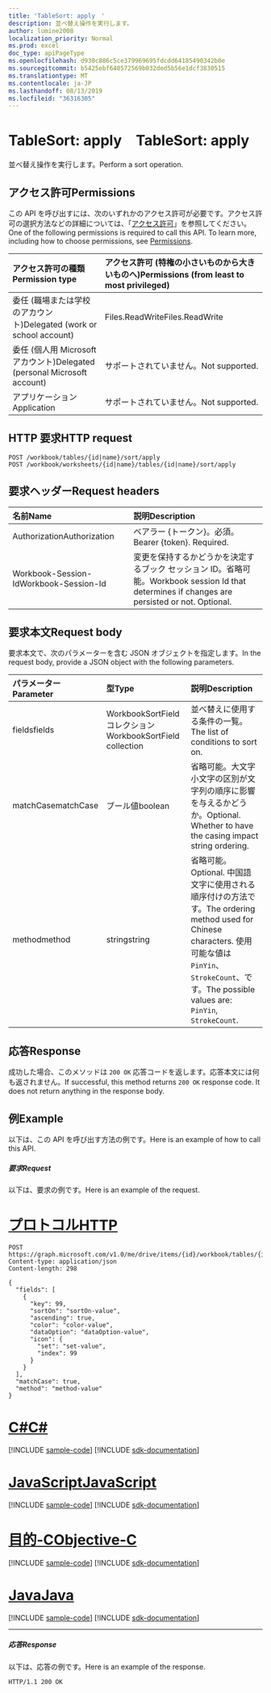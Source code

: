 ```yaml
---
title: 'TableSort: apply　'
description: 並べ替え操作を実行します。
author: lumine2008
localization_priority: Normal
ms.prod: excel
doc_type: apiPageType
ms.openlocfilehash: d930c886c5ce379969695fdcdd64185490342b0e
ms.sourcegitcommit: b5425ebf648572569b032ded5b56e1dcf3830515
ms.translationtype: MT
ms.contentlocale: ja-JP
ms.lasthandoff: 08/13/2019
ms.locfileid: "36316305"
---
```

# <a name="tablesort-apply"></a><span data-ttu-id="f0599-103">TableSort: apply　</span><span class="sxs-lookup"><span data-stu-id="f0599-103">TableSort: apply</span></span>

<span data-ttu-id="f0599-104">並べ替え操作を実行します。</span><span class="sxs-lookup"><span data-stu-id="f0599-104">Perform a sort operation.</span></span>
## <a name="permissions"></a><span data-ttu-id="f0599-105">アクセス許可</span><span class="sxs-lookup"><span data-stu-id="f0599-105">Permissions</span></span>
<span data-ttu-id="f0599-p101">この API を呼び出すには、次のいずれかのアクセス許可が必要です。アクセス許可の選択方法などの詳細については、「[アクセス許可](/graph/permissions-reference)」を参照してください。</span><span class="sxs-lookup"><span data-stu-id="f0599-p101">One of the following permissions is required to call this API. To learn more, including how to choose permissions, see [Permissions](/graph/permissions-reference).</span></span>

|<span data-ttu-id="f0599-108">アクセス許可の種類</span><span class="sxs-lookup"><span data-stu-id="f0599-108">Permission type</span></span>      | <span data-ttu-id="f0599-109">アクセス許可 (特権の小さいものから大きいものへ)</span><span class="sxs-lookup"><span data-stu-id="f0599-109">Permissions (from least to most privileged)</span></span>              |
|:--------------------|:---------------------------------------------------------|
|<span data-ttu-id="f0599-110">委任 (職場または学校のアカウント)</span><span class="sxs-lookup"><span data-stu-id="f0599-110">Delegated (work or school account)</span></span> | <span data-ttu-id="f0599-111">Files.ReadWrite</span><span class="sxs-lookup"><span data-stu-id="f0599-111">Files.ReadWrite</span></span>    |
|<span data-ttu-id="f0599-112">委任 (個人用 Microsoft アカウント)</span><span class="sxs-lookup"><span data-stu-id="f0599-112">Delegated (personal Microsoft account)</span></span> | <span data-ttu-id="f0599-113">サポートされていません。</span><span class="sxs-lookup"><span data-stu-id="f0599-113">Not supported.</span></span>    |
|<span data-ttu-id="f0599-114">アプリケーション</span><span class="sxs-lookup"><span data-stu-id="f0599-114">Application</span></span> | <span data-ttu-id="f0599-115">サポートされていません。</span><span class="sxs-lookup"><span data-stu-id="f0599-115">Not supported.</span></span> |

## <a name="http-request"></a><span data-ttu-id="f0599-116">HTTP 要求</span><span class="sxs-lookup"><span data-stu-id="f0599-116">HTTP request</span></span>
<!-- { "blockType": "ignored" } -->
```http
POST /workbook/tables/{id|name}/sort/apply
POST /workbook/worksheets/{id|name}/tables/{id|name}/sort/apply

```
## <a name="request-headers"></a><span data-ttu-id="f0599-117">要求ヘッダー</span><span class="sxs-lookup"><span data-stu-id="f0599-117">Request headers</span></span>
| <span data-ttu-id="f0599-118">名前</span><span class="sxs-lookup"><span data-stu-id="f0599-118">Name</span></span>       | <span data-ttu-id="f0599-119">説明</span><span class="sxs-lookup"><span data-stu-id="f0599-119">Description</span></span>|
|:---------------|:----------|
| <span data-ttu-id="f0599-120">Authorization</span><span class="sxs-lookup"><span data-stu-id="f0599-120">Authorization</span></span>  | <span data-ttu-id="f0599-p102">ベアラー {トークン}。必須。</span><span class="sxs-lookup"><span data-stu-id="f0599-p102">Bearer {token}. Required.</span></span> |
| <span data-ttu-id="f0599-123">Workbook-Session-Id</span><span class="sxs-lookup"><span data-stu-id="f0599-123">Workbook-Session-Id</span></span>  | <span data-ttu-id="f0599-p103">変更を保持するかどうかを決定するブック セッション ID。省略可能。</span><span class="sxs-lookup"><span data-stu-id="f0599-p103">Workbook session Id that determines if changes are persisted or not. Optional.</span></span>|

## <a name="request-body"></a><span data-ttu-id="f0599-126">要求本文</span><span class="sxs-lookup"><span data-stu-id="f0599-126">Request body</span></span>
<span data-ttu-id="f0599-127">要求本文で、次のパラメーターを含む JSON オブジェクトを指定します。</span><span class="sxs-lookup"><span data-stu-id="f0599-127">In the request body, provide a JSON object with the following parameters.</span></span>

| <span data-ttu-id="f0599-128">パラメーター</span><span class="sxs-lookup"><span data-stu-id="f0599-128">Parameter</span></span>    | <span data-ttu-id="f0599-129">型</span><span class="sxs-lookup"><span data-stu-id="f0599-129">Type</span></span>   |<span data-ttu-id="f0599-130">説明</span><span class="sxs-lookup"><span data-stu-id="f0599-130">Description</span></span>|
|:---------------|:--------|:----------|
|<span data-ttu-id="f0599-131">fields</span><span class="sxs-lookup"><span data-stu-id="f0599-131">fields</span></span>|<span data-ttu-id="f0599-132">WorkbookSortField コレクション</span><span class="sxs-lookup"><span data-stu-id="f0599-132">WorkbookSortField collection</span></span>|<span data-ttu-id="f0599-133">並べ替えに使用する条件の一覧。</span><span class="sxs-lookup"><span data-stu-id="f0599-133">The list of conditions to sort on.</span></span>|
|<span data-ttu-id="f0599-134">matchCase</span><span class="sxs-lookup"><span data-stu-id="f0599-134">matchCase</span></span>|<span data-ttu-id="f0599-135">ブール値</span><span class="sxs-lookup"><span data-stu-id="f0599-135">boolean</span></span>|<span data-ttu-id="f0599-p104">省略可能。大文字小文字の区別が文字列の順序に影響を与えるかどうか。</span><span class="sxs-lookup"><span data-stu-id="f0599-p104">Optional. Whether to have the casing impact string ordering.</span></span>|
|<span data-ttu-id="f0599-138">method</span><span class="sxs-lookup"><span data-stu-id="f0599-138">method</span></span>|<span data-ttu-id="f0599-139">string</span><span class="sxs-lookup"><span data-stu-id="f0599-139">string</span></span>|<span data-ttu-id="f0599-140">省略可能。</span><span class="sxs-lookup"><span data-stu-id="f0599-140">Optional.</span></span> <span data-ttu-id="f0599-141">中国語文字に使用される順序付けの方法です。</span><span class="sxs-lookup"><span data-stu-id="f0599-141">The ordering method used for Chinese characters.</span></span>  <span data-ttu-id="f0599-142">使用可能な値は`PinYin`、 `StrokeCount`、です。</span><span class="sxs-lookup"><span data-stu-id="f0599-142">The possible values are: `PinYin`, `StrokeCount`.</span></span>|

## <a name="response"></a><span data-ttu-id="f0599-143">応答</span><span class="sxs-lookup"><span data-stu-id="f0599-143">Response</span></span>

<span data-ttu-id="f0599-p106">成功した場合、このメソッドは `200 OK` 応答コードを返します。応答本文には何も返されません。</span><span class="sxs-lookup"><span data-stu-id="f0599-p106">If successful, this method returns `200 OK` response code. It does not return anything in the response body.</span></span>

## <a name="example"></a><span data-ttu-id="f0599-146">例</span><span class="sxs-lookup"><span data-stu-id="f0599-146">Example</span></span>
<span data-ttu-id="f0599-147">以下は、この API を呼び出す方法の例です。</span><span class="sxs-lookup"><span data-stu-id="f0599-147">Here is an example of how to call this API.</span></span>
##### <a name="request"></a><span data-ttu-id="f0599-148">要求</span><span class="sxs-lookup"><span data-stu-id="f0599-148">Request</span></span>
<span data-ttu-id="f0599-149">以下は、要求の例です。</span><span class="sxs-lookup"><span data-stu-id="f0599-149">Here is an example of the request.</span></span>

# <a name="httptabhttp"></a>[<span data-ttu-id="f0599-150">プロトコル</span><span class="sxs-lookup"><span data-stu-id="f0599-150">HTTP</span></span>](#tab/http)
<!-- {
  "blockType": "request",
  "name": "tablesort_apply"
}-->
```http
POST https://graph.microsoft.com/v1.0/me/drive/items/{id}/workbook/tables/{id|name}/sort/apply
Content-type: application/json
Content-length: 298

{
  "fields": [
    {
      "key": 99,
      "sortOn": "sortOn-value",
      "ascending": true,
      "color": "color-value",
      "dataOption": "dataOption-value",
      "icon": {
        "set": "set-value",
        "index": 99
      }
    }
  ],
  "matchCase": true,
  "method": "method-value"
}
```
# <a name="ctabcsharp"></a>[<span data-ttu-id="f0599-151">C#</span><span class="sxs-lookup"><span data-stu-id="f0599-151">C#</span></span>](#tab/csharp)
[!INCLUDE [sample-code](../includes/snippets/csharp/tablesort-apply-csharp-snippets.md)]
[!INCLUDE [sdk-documentation](../includes/snippets/snippets-sdk-documentation-link.md)]

# <a name="javascripttabjavascript"></a>[<span data-ttu-id="f0599-152">JavaScript</span><span class="sxs-lookup"><span data-stu-id="f0599-152">JavaScript</span></span>](#tab/javascript)
[!INCLUDE [sample-code](../includes/snippets/javascript/tablesort-apply-javascript-snippets.md)]
[!INCLUDE [sdk-documentation](../includes/snippets/snippets-sdk-documentation-link.md)]

# <a name="objective-ctabobjc"></a>[<span data-ttu-id="f0599-153">目的-C</span><span class="sxs-lookup"><span data-stu-id="f0599-153">Objective-C</span></span>](#tab/objc)
[!INCLUDE [sample-code](../includes/snippets/objc/tablesort-apply-objc-snippets.md)]
[!INCLUDE [sdk-documentation](../includes/snippets/snippets-sdk-documentation-link.md)]

# <a name="javatabjava"></a>[<span data-ttu-id="f0599-154">Java</span><span class="sxs-lookup"><span data-stu-id="f0599-154">Java</span></span>](#tab/java)
[!INCLUDE [sample-code](../includes/snippets/java/tablesort-apply-java-snippets.md)]
[!INCLUDE [sdk-documentation](../includes/snippets/snippets-sdk-documentation-link.md)]

---


##### <a name="response"></a><span data-ttu-id="f0599-155">応答</span><span class="sxs-lookup"><span data-stu-id="f0599-155">Response</span></span>
<span data-ttu-id="f0599-156">以下は、応答の例です。</span><span class="sxs-lookup"><span data-stu-id="f0599-156">Here is an example of the response.</span></span> 
<!-- {
  "blockType": "response",
  "truncated": true
} -->
```http
HTTP/1.1 200 OK
```

<!-- uuid: 8fcb5dbc-d5aa-4681-8e31-b001d5168d79
2015-10-25 14:57:30 UTC -->
<!-- {
  "type": "#page.annotation",
  "description": "TableSort: apply",
  "keywords": "",
  "section": "documentation",
  "tocPath": "",
  "suppressions": [
  ]
}-->
